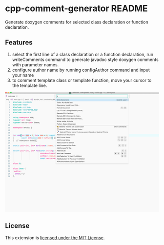 # cpp-comment-generator README

Generate doxygen comments for selected class declaration or function declaration.

## Features
1. select the first line of a class declaration or a function declaration, run writeComments command to generate javadoc style doxygen comments with parameter names.
2. configure author name by running configAuthor command and input your name
3. to comment template class or template function, move your cursor to the template line.

![comments](images/demo_cpp_comment_generator.gif)

## License
This extension is [licensed under the MIT License](LICENSE.txt).
